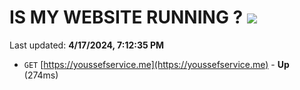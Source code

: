 # IS MY WEBSITE RUNNING ? [![](https://img.shields.io/static/v1?label=Sponsor&message=%E2%9D%A4&logo=GitHub&color=%23fe8e86)](https://github.com/sponsors/<username>)

Last updated: **4/17/2024, 7:12:35 PM**

- `GET` [https://youssefservice.me](https://youssefservice.me) - **Up** (274ms)
